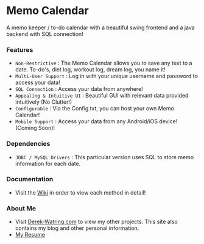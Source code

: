 # Memo Calendar
A memo keeper / to-do calendar with a beautiful swing frontend and a java backend with SQL connection!

### Features
* `Non-Restrictive` : The Memo Calendar allows you to save any text to a date. To-do's, diet log, workout log, dream log, you name it!
* `Multi-User Support` : Log in with your unique username and password to access your data!
* `SQL Connection` : Access your data from anywhere!
* `Appealing & Intuitive UI` : Beautiful GUI with relevant data provided intuitively (No Clutter!)
* `Configurable` : Via the Config.txt, you can host your own Memo Calendar!
* `Mobile Support` : Access your data from any Android/iOS device! (Coming Soon)!

### Dependencies
* `JDBC / MySQL Drivers` : This particular version uses SQL to store memo information for each date.

### Documentation
* Visit the [Wiki](https://github.com/dwatring/Memo-Calendar/wiki) in order to view each method in detail! 

### About Me
* Visit [Derek-Watring.com](http://Derek-Watring.com/projects) to view my other projects. This site also contains my blog and other personal information. 
* [My Resume](https://www.dropbox.com/s/dr5npw4azbi4bmz/RESUME2.0.pdf?dl=0&preview=RESUME2.0.pdf)
